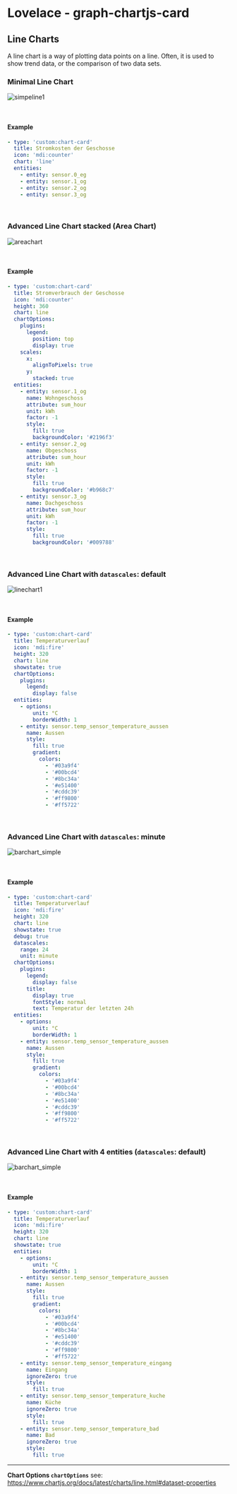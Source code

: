 # Lovelace - graph-chartjs-card

## Line Charts

A line chart is a way of plotting data points on a line. Often, it is used to show trend data, or the comparison of two data sets.

### Minimal Line Chart
![simpeline1](img/simpeline1.png)

<br>

#### Example

```yaml
- type: 'custom:chart-card'
  title: Stromkosten der Geschosse
  icon: 'mdi:counter'
  chart: 'line'
  entities:
    - entity: sensor.0_eg
    - entity: sensor.1_og
    - entity: sensor.2_og
    - entity: sensor.3_og
```
<br>

### Advanced Line Chart stacked (Area Chart)
![areachart](img/areachart.png)

<br>

#### Example

```yaml
- type: 'custom:chart-card'
  title: Stromverbrauch der Geschosse
  icon: 'mdi:counter'
  height: 360
  chart: line
  chartOptions:
    plugins:
      legend:
        position: top
        display: true
    scales:
      x:
        alignToPixels: true
      y:
        stacked: true
  entities:
    - entity: sensor.1_og
      name: Wohngeschoss
      attribute: sum_hour
      unit: kWh
      factor: -1
      style:
        fill: true
        backgroundColor: '#2196f3'
    - entity: sensor.2_og
      name: Obgeschoss
      attribute: sum_hour
      unit: kWh
      factor: -1
      style:
        fill: true
        backgroundColor: '#b968c7'
    - entity: sensor.3_og
      name: Dachgeschoss
      attribute: sum_hour
      unit: kWh
      factor: -1
      style:
        fill: true
        backgroundColor: '#009788'
```
<br>

### Advanced Line Chart with `datascales`: default
![linechart1](img/linechart1.png)

<br>

#### Example

```yaml
- type: 'custom:chart-card'
  title: Temperaturverlauf
  icon: 'mdi:fire'
  height: 320
  chart: line
  showstate: true
  chartOptions:
    plugins:
      legend:
        display: false
  entities:
    - options:
        unit: °C
        borderWidth: 1
    - entity: sensor.temp_sensor_temperature_aussen
      name: Aussen
      style:
        fill: true
        gradient:
          colors:
            - '#03a9f4'
            - '#00bcd4'
            - '#8bc34a'
            - '#e51400'
            - '#cddc39'
            - '#ff9800'
            - '#ff5722'

```
<br>

### Advanced Line Chart with `datascales`: minute
![barchart_simple](img/linechart2.png)

<br>

#### Example

```yaml
- type: 'custom:chart-card'
  title: Temperaturverlauf
  icon: 'mdi:fire'
  height: 320
  chart: line
  showstate: true
  debug: true
  datascales:
    range: 24
    unit: minute
  chartOptions:
    plugins:
      legend:
        display: false
      title:
        display: true
        fontStyle: normal
        text: Temperatur der letzten 24h
  entities:
    - options:
        unit: °C
        borderWidth: 1
    - entity: sensor.temp_sensor_temperature_aussen
      name: Aussen
      style:
        fill: true
        gradient:
          colors:
            - '#03a9f4'
            - '#00bcd4'
            - '#8bc34a'
            - '#e51400'
            - '#cddc39'
            - '#ff9800'
            - '#ff5722'

```
<br>


### Advanced Line Chart with 4 entities (`datascales`: default)
![barchart_simple](img/linechart3.png)

<br>

#### Example

```yaml
- type: 'custom:chart-card'
  title: Temperaturverlauf
  icon: 'mdi:fire'
  height: 320
  chart: line
  showstate: true
  entities:
    - options:
        unit: °C
        borderWidth: 1
    - entity: sensor.temp_sensor_temperature_aussen
      name: Aussen
      style:
        fill: true
        gradient:
          colors:
            - '#03a9f4'
            - '#00bcd4'
            - '#8bc34a'
            - '#e51400'
            - '#cddc39'
            - '#ff9800'
            - '#ff5722'
    - entity: sensor.temp_sensor_temperature_eingang
      name: Eingang
      ignoreZero: true
      style:
        fill: true
    - entity: sensor.temp_sensor_temperature_kuche
      name: Küche
      ignoreZero: true
      style:
        fill: true
    - entity: sensor.temp_sensor_temperature_bad
      name: Bad
      ignoreZero: true
      style:
        fill: true

```

<hr>

**Chart Options `chartOptions`**
see: https://www.chartjs.org/docs/latest/charts/line.html#dataset-properties